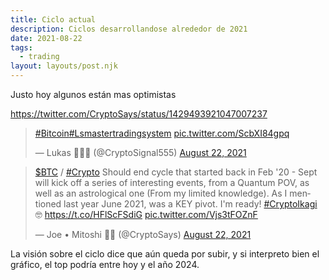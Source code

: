 ```yaml
---
title: Ciclo actual
description: Ciclos desarrollandose alrededor de 2021
date: 2021-08-22
tags:
  - trading
layout: layouts/post.njk
---
```


Justo hoy algunos están mas optimistas

https://twitter.com/CryptoSays/status/1429493921047007237

<blockquote class="twitter-tweet" data-partner="tweetdeck"><p lang="und" dir="ltr"><a href="https://twitter.com/hashtag/Bitcoin?src=hash&amp;ref_src=twsrc%5Etfw">#Bitcoin</a><a href="https://twitter.com/hashtag/Lsmastertradingsystem?src=hash&amp;ref_src=twsrc%5Etfw">#Lsmastertradingsystem</a> <a href="https://t.co/ScbXI84gpq">pic.twitter.com/ScbXI84gpq</a></p>&mdash; Lukas 🚀🚀🚀 (@CryptoSignal555) <a href="https://twitter.com/CryptoSignal555/status/1429553267881746433?ref_src=twsrc%5Etfw">August 22, 2021</a></blockquote>
<script async src="https://platform.twitter.com/widgets.js" charset="utf-8"></script>

<blockquote class="twitter-tweet" data-partner="tweetdeck"><p lang="en" dir="ltr"><a href="https://twitter.com/search?q=%24BTC&amp;src=ctag&amp;ref_src=twsrc%5Etfw">$BTC</a> / <a href="https://twitter.com/hashtag/Crypto?src=hash&amp;ref_src=twsrc%5Etfw">#Crypto</a> Should end cycle that started back in Feb &#39;20 - Sept will kick off a series of interesting events, from a Quantum POV, as well as an astrological one (From my limited knowledge). As I mentioned last year June 2021, was a KEY pivot. I&#39;m ready! <a href="https://twitter.com/hashtag/CryptoIkagi?src=hash&amp;ref_src=twsrc%5Etfw">#CryptoIkagi</a> 🤓 <a href="https://t.co/HFlScFSdiG">https://t.co/HFlScFSdiG</a> <a href="https://t.co/Vjs3tFOZnF">pic.twitter.com/Vjs3tFOZnF</a></p>&mdash; Joe • Mitoshi 🧑‍🚀 (@CryptoSays) <a href="https://twitter.com/CryptoSays/status/1429493921047007237?ref_src=twsrc%5Etfw">August 22, 2021</a></blockquote>
<script async src="https://platform.twitter.com/widgets.js" charset="utf-8"></script>

La visión sobre el ciclo dice que aún queda por subir, y si interpreto bien el gráfico, el top podría entre hoy y el año 2024.
